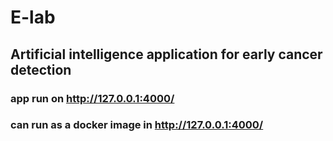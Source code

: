 # E-lab
## Artificial intelligence application for early cancer detection

### app run on http://127.0.0.1:4000/
### can run as a docker image in http://127.0.0.1:4000/
